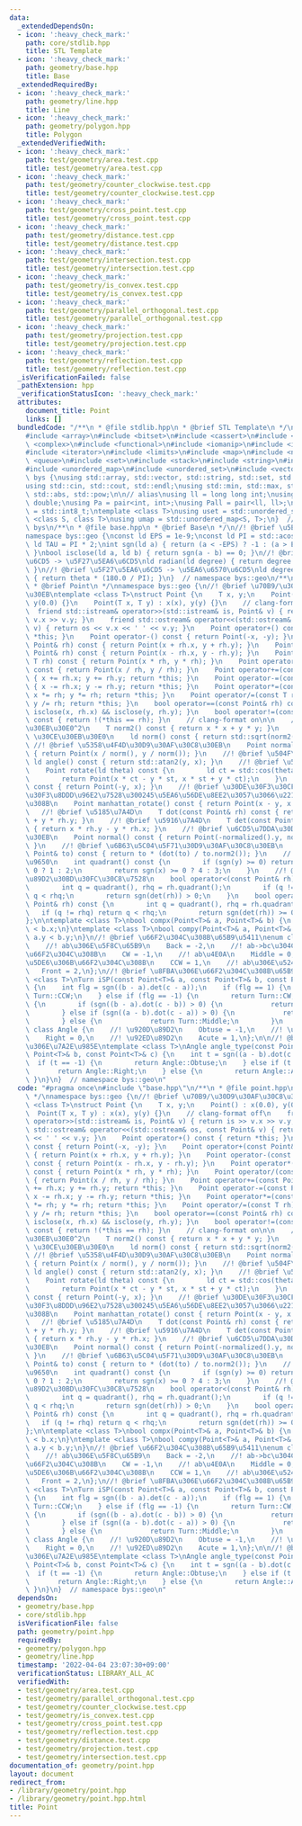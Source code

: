 ```yaml
---
data:
  _extendedDependsOn:
  - icon: ':heavy_check_mark:'
    path: core/stdlib.hpp
    title: STL Template
  - icon: ':heavy_check_mark:'
    path: geometry/base.hpp
    title: Base
  _extendedRequiredBy:
  - icon: ':heavy_check_mark:'
    path: geometry/line.hpp
    title: Line
  - icon: ':heavy_check_mark:'
    path: geometry/polygon.hpp
    title: Polygon
  _extendedVerifiedWith:
  - icon: ':heavy_check_mark:'
    path: test/geometry/area.test.cpp
    title: test/geometry/area.test.cpp
  - icon: ':heavy_check_mark:'
    path: test/geometry/counter_clockwise.test.cpp
    title: test/geometry/counter_clockwise.test.cpp
  - icon: ':heavy_check_mark:'
    path: test/geometry/cross_point.test.cpp
    title: test/geometry/cross_point.test.cpp
  - icon: ':heavy_check_mark:'
    path: test/geometry/distance.test.cpp
    title: test/geometry/distance.test.cpp
  - icon: ':heavy_check_mark:'
    path: test/geometry/intersection.test.cpp
    title: test/geometry/intersection.test.cpp
  - icon: ':heavy_check_mark:'
    path: test/geometry/is_convex.test.cpp
    title: test/geometry/is_convex.test.cpp
  - icon: ':heavy_check_mark:'
    path: test/geometry/parallel_orthogonal.test.cpp
    title: test/geometry/parallel_orthogonal.test.cpp
  - icon: ':heavy_check_mark:'
    path: test/geometry/projection.test.cpp
    title: test/geometry/projection.test.cpp
  - icon: ':heavy_check_mark:'
    path: test/geometry/reflection.test.cpp
    title: test/geometry/reflection.test.cpp
  _isVerificationFailed: false
  _pathExtension: hpp
  _verificationStatusIcon: ':heavy_check_mark:'
  attributes:
    document_title: Point
    links: []
  bundledCode: "/**\n * @file stdlib.hpp\n * @brief STL Template\n */\n#include <algorithm>\n\
    #include <array>\n#include <bitset>\n#include <cassert>\n#include <cmath>\n#include\
    \ <complex>\n#include <functional>\n#include <iomanip>\n#include <iostream>\n\
    #include <iterator>\n#include <limits>\n#include <map>\n#include <numeric>\n#include\
    \ <queue>\n#include <set>\n#include <stack>\n#include <string>\n#include <type_traits>\n\
    #include <unordered_map>\n#include <unordered_set>\n#include <vector>\n\nnamespace\
    \ bys {\nusing std::array, std::vector, std::string, std::set, std::map, std::pair;\n\
    using std::cin, std::cout, std::endl;\nusing std::min, std::max, std::sort, std::reverse,\
    \ std::abs, std::pow;\n\n// alias\nusing ll = long long int;\nusing ld = long\
    \ double;\nusing Pa = pair<int, int>;\nusing Pall = pair<ll, ll>;\nusing ibool\
    \ = std::int8_t;\ntemplate <class T>\nusing uset = std::unordered_set<T>;\ntemplate\
    \ <class S, class T>\nusing umap = std::unordered_map<S, T>;\n}  // namespace\
    \ bys\n/**\n * @file base.hpp\n * @brief Base\n */\n//! @brief \u5E7E\u4F55\n\
    namespace bys::geo {\nconst ld EPS = 1e-9;\nconst ld PI = std::acos(-1.0);\nconst\
    \ ld TAU = PI * 2;\nint sgn(ld a) { return (a < -EPS) ? -1 : (a > EPS) ? 1 : 0;\
    \ }\nbool isclose(ld a, ld b) { return sgn(a - b) == 0; }\n//! @brief \u5EA6\u6570\
    \u6CD5 -> \u5F27\u5EA6\u6CD5\nld radian(ld degree) { return degree * (PI / 180.0);\
    \ }\n//! @brief \u5F27\u5EA6\u6CD5 -> \u5EA6\u6570\u6CD5\nld degree(ld theta)\
    \ { return theta * (180.0 / PI); }\n}  // namespace bys::geo\n/**\n * @file point.hpp\n\
    \ * @brief Point\n */\nnamespace bys::geo {\n//! @brief \u70B9/\u30D9\u30AF\u30C8\
    \u30EB\ntemplate <class T>\nstruct Point {\n    T x, y;\n    Point() : x(0.0),\
    \ y(0.0) {}\n    Point(T x, T y) : x(x), y(y) {}\n    // clang-format off\n  \
    \  friend std::istream& operator>>(std::istream& is, Point& v) { return is >>\
    \ v.x >> v.y; }\n    friend std::ostream& operator<<(std::ostream& os, const Point&\
    \ v) { return os << v.x << ' ' << v.y; }\n    Point operator+() const { return\
    \ *this; }\n    Point operator-() const { return Point(-x, -y); }\n    Point operator+(const\
    \ Point& rh) const { return Point(x + rh.x, y + rh.y); }\n    Point operator-(const\
    \ Point& rh) const { return Point(x - rh.x, y - rh.y); }\n    Point operator*(const\
    \ T rh) const { return Point(x * rh, y * rh); }\n    Point operator/(const T rh)\
    \ const { return Point(x / rh, y / rh); }\n    Point operator+=(const Point& rh)\
    \ { x += rh.x; y += rh.y; return *this; }\n    Point operator-=(const Point& rh)\
    \ { x -= rh.x; y -= rh.y; return *this; }\n    Point operator*=(const T rh) {\
    \ x *= rh; y *= rh; return *this; }\n    Point operator/=(const T rh) { x /= rh;\
    \ y /= rh; return *this; }\n    bool operator==(const Point& rh) const { return\
    \ isclose(x, rh.x) && isclose(y, rh.y); }\n    bool operator!=(const Point& rh)\
    \ const { return !(*this == rh); }\n    // clang-format on\n\n    //! @brief \u30CE\
    \u30EB\u30E0^2\n    T norm2() const { return x * x + y * y; }\n    //! @brief\
    \ \u30CE\u30EB\u30E0\n    ld norm() const { return std::sqrt(norm2()); }\n   \
    \ //! @brief \u5358\u4F4D\u30D9\u30AF\u30C8\u30EB\n    Point normalized() const\
    \ { return Point(x / norm(), y / norm()); }\n    //! @brief \u504F\u89D2\n   \
    \ ld angle() const { return std::atan2(y, x); }\n    //! @brief \u56DE\u8EE2\n\
    \    Point rotate(ld theta) const {\n        ld ct = std::cos(theta), st = std::sin(theta);\n\
    \        return Point(x * ct - y * st, x * st + y * ct);\n    }\n    Point rotate90()\
    \ const { return Point(-y, x); }\n    //! @brief \u30DE\u30F3\u30CF\u30C3\u30BF\
    \u30F3\u8DDD\u96E2\u7528\u300245\u5EA6\u56DE\u8EE2\u3057\u3066\u221A2\u500D\u3059\
    \u308B\n    Point manhattan_rotate() const { return Point(x - y, x + y); }\n \
    \   //! @brief \u5185\u7A4D\n    T dot(const Point& rh) const { return x * rh.x\
    \ + y * rh.y; }\n    //! @brief \u5916\u7A4D\n    T det(const Point& rh) const\
    \ { return x * rh.y - y * rh.x; }\n    //! @brief \u6CD5\u7DDA\u30D9\u30AF\u30C8\
    \u30EB\n    Point normal() const { return Point(-normalized().y, normalized().x);\
    \ }\n    //! @brief \u6B63\u5C04\u5F71\u30D9\u30AF\u30C8\u30EB\n    Point projection(const\
    \ Point& to) const { return to * (dot(to) / to.norm2()); }\n    //! @brief \u8C61\
    \u9650\n    int quadrant() const {\n        if (sgn(y) >= 0) return sgn(x) >=\
    \ 0 ? 1 : 2;\n        return sgn(x) >= 0 ? 4 : 3;\n    }\n    //! @brief \u504F\
    \u89D2\u30BD\u30FC\u30C8\u7528\n    bool operator<(const Point& rh) const {\n\
    \        int q = quadrant(), rhq = rh.quadrant();\n        if (q != rhq) return\
    \ q < rhq;\n        return sgn(det(rh)) > 0;\n    }\n    bool operator<=(const\
    \ Point& rh) const {\n        int q = quadrant(), rhq = rh.quadrant();\n     \
    \   if (q != rhq) return q < rhq;\n        return sgn(det(rh)) >= 0;\n    }\n\
    };\n\ntemplate <class T>\nbool compx(Point<T>& a, Point<T>& b) {\n    return a.x\
    \ < b.x;\n}\ntemplate <class T>\nbool compy(Point<T>& a, Point<T>& b) {\n    return\
    \ a.y < b.y;\n}\n//! @brief \u66F2\u304C\u308B\u65B9\u5411\nenum class Turn {\n\
    \    //! ab\u306E\u5F8C\u65B9\n    Back = -2,\n    //! ab->bc\u304C\u53F3\u306B\
    \u66F2\u304C\u308B\n    CW = -1,\n    //! ab\u4E0A\n    Middle = 0,\n    //! ab->bc\u304C\
    \u5DE6\u306B\u66F2\u304C\u308B\n    CCW = 1,\n    //! ab\u306E\u524D\u65B9\n \
    \   Front = 2,\n};\n//! @brief \u8FBA\u306E\u66F2\u304C\u308B\u65B9\u5411\ntemplate\
    \ <class T>\nTurn iSP(const Point<T>& a, const Point<T>& b, const Point<T>& c)\
    \ {\n    int flg = sgn((b - a).det(c - a));\n    if (flg == 1) {\n        return\
    \ Turn::CCW;\n    } else if (flg == -1) {\n        return Turn::CW;\n    } else\
    \ {\n        if (sgn((b - a).dot(c - b)) > 0) {\n            return Turn::Front;\n\
    \        } else if (sgn((a - b).dot(c - a)) > 0) {\n            return Turn::Back;\n\
    \        } else {\n            return Turn::Middle;\n        }\n    }\n}\nenum\
    \ class Angle {\n    //! \u920D\u89D2\n    Obtuse = -1,\n    //! \u76F4\u89D2\n\
    \    Right = 0,\n    //! \u92ED\u89D2\n    Acute = 1,\n};\n\n//! @brief \u89D2\
    \u306E\u7A2E\u985E\ntemplate <class T>\nAngle angle_type(const Point<T>& a, const\
    \ Point<T>& b, const Point<T>& c) {\n    int t = sgn((a - b).dot(c - b));\n  \
    \  if (t == -1) {\n        return Angle::Obtuse;\n    } else if (t == 0) {\n \
    \       return Angle::Right;\n    } else {\n        return Angle::Acute;\n   \
    \ }\n}\n}  // namespace bys::geo\n"
  code: "#pragma once\n#include \"base.hpp\"\n/**\n * @file point.hpp\n * @brief Point\n\
    \ */\nnamespace bys::geo {\n//! @brief \u70B9/\u30D9\u30AF\u30C8\u30EB\ntemplate\
    \ <class T>\nstruct Point {\n    T x, y;\n    Point() : x(0.0), y(0.0) {}\n  \
    \  Point(T x, T y) : x(x), y(y) {}\n    // clang-format off\n    friend std::istream&\
    \ operator>>(std::istream& is, Point& v) { return is >> v.x >> v.y; }\n    friend\
    \ std::ostream& operator<<(std::ostream& os, const Point& v) { return os << v.x\
    \ << ' ' << v.y; }\n    Point operator+() const { return *this; }\n    Point operator-()\
    \ const { return Point(-x, -y); }\n    Point operator+(const Point& rh) const\
    \ { return Point(x + rh.x, y + rh.y); }\n    Point operator-(const Point& rh)\
    \ const { return Point(x - rh.x, y - rh.y); }\n    Point operator*(const T rh)\
    \ const { return Point(x * rh, y * rh); }\n    Point operator/(const T rh) const\
    \ { return Point(x / rh, y / rh); }\n    Point operator+=(const Point& rh) { x\
    \ += rh.x; y += rh.y; return *this; }\n    Point operator-=(const Point& rh) {\
    \ x -= rh.x; y -= rh.y; return *this; }\n    Point operator*=(const T rh) { x\
    \ *= rh; y *= rh; return *this; }\n    Point operator/=(const T rh) { x /= rh;\
    \ y /= rh; return *this; }\n    bool operator==(const Point& rh) const { return\
    \ isclose(x, rh.x) && isclose(y, rh.y); }\n    bool operator!=(const Point& rh)\
    \ const { return !(*this == rh); }\n    // clang-format on\n\n    //! @brief \u30CE\
    \u30EB\u30E0^2\n    T norm2() const { return x * x + y * y; }\n    //! @brief\
    \ \u30CE\u30EB\u30E0\n    ld norm() const { return std::sqrt(norm2()); }\n   \
    \ //! @brief \u5358\u4F4D\u30D9\u30AF\u30C8\u30EB\n    Point normalized() const\
    \ { return Point(x / norm(), y / norm()); }\n    //! @brief \u504F\u89D2\n   \
    \ ld angle() const { return std::atan2(y, x); }\n    //! @brief \u56DE\u8EE2\n\
    \    Point rotate(ld theta) const {\n        ld ct = std::cos(theta), st = std::sin(theta);\n\
    \        return Point(x * ct - y * st, x * st + y * ct);\n    }\n    Point rotate90()\
    \ const { return Point(-y, x); }\n    //! @brief \u30DE\u30F3\u30CF\u30C3\u30BF\
    \u30F3\u8DDD\u96E2\u7528\u300245\u5EA6\u56DE\u8EE2\u3057\u3066\u221A2\u500D\u3059\
    \u308B\n    Point manhattan_rotate() const { return Point(x - y, x + y); }\n \
    \   //! @brief \u5185\u7A4D\n    T dot(const Point& rh) const { return x * rh.x\
    \ + y * rh.y; }\n    //! @brief \u5916\u7A4D\n    T det(const Point& rh) const\
    \ { return x * rh.y - y * rh.x; }\n    //! @brief \u6CD5\u7DDA\u30D9\u30AF\u30C8\
    \u30EB\n    Point normal() const { return Point(-normalized().y, normalized().x);\
    \ }\n    //! @brief \u6B63\u5C04\u5F71\u30D9\u30AF\u30C8\u30EB\n    Point projection(const\
    \ Point& to) const { return to * (dot(to) / to.norm2()); }\n    //! @brief \u8C61\
    \u9650\n    int quadrant() const {\n        if (sgn(y) >= 0) return sgn(x) >=\
    \ 0 ? 1 : 2;\n        return sgn(x) >= 0 ? 4 : 3;\n    }\n    //! @brief \u504F\
    \u89D2\u30BD\u30FC\u30C8\u7528\n    bool operator<(const Point& rh) const {\n\
    \        int q = quadrant(), rhq = rh.quadrant();\n        if (q != rhq) return\
    \ q < rhq;\n        return sgn(det(rh)) > 0;\n    }\n    bool operator<=(const\
    \ Point& rh) const {\n        int q = quadrant(), rhq = rh.quadrant();\n     \
    \   if (q != rhq) return q < rhq;\n        return sgn(det(rh)) >= 0;\n    }\n\
    };\n\ntemplate <class T>\nbool compx(Point<T>& a, Point<T>& b) {\n    return a.x\
    \ < b.x;\n}\ntemplate <class T>\nbool compy(Point<T>& a, Point<T>& b) {\n    return\
    \ a.y < b.y;\n}\n//! @brief \u66F2\u304C\u308B\u65B9\u5411\nenum class Turn {\n\
    \    //! ab\u306E\u5F8C\u65B9\n    Back = -2,\n    //! ab->bc\u304C\u53F3\u306B\
    \u66F2\u304C\u308B\n    CW = -1,\n    //! ab\u4E0A\n    Middle = 0,\n    //! ab->bc\u304C\
    \u5DE6\u306B\u66F2\u304C\u308B\n    CCW = 1,\n    //! ab\u306E\u524D\u65B9\n \
    \   Front = 2,\n};\n//! @brief \u8FBA\u306E\u66F2\u304C\u308B\u65B9\u5411\ntemplate\
    \ <class T>\nTurn iSP(const Point<T>& a, const Point<T>& b, const Point<T>& c)\
    \ {\n    int flg = sgn((b - a).det(c - a));\n    if (flg == 1) {\n        return\
    \ Turn::CCW;\n    } else if (flg == -1) {\n        return Turn::CW;\n    } else\
    \ {\n        if (sgn((b - a).dot(c - b)) > 0) {\n            return Turn::Front;\n\
    \        } else if (sgn((a - b).dot(c - a)) > 0) {\n            return Turn::Back;\n\
    \        } else {\n            return Turn::Middle;\n        }\n    }\n}\nenum\
    \ class Angle {\n    //! \u920D\u89D2\n    Obtuse = -1,\n    //! \u76F4\u89D2\n\
    \    Right = 0,\n    //! \u92ED\u89D2\n    Acute = 1,\n};\n\n//! @brief \u89D2\
    \u306E\u7A2E\u985E\ntemplate <class T>\nAngle angle_type(const Point<T>& a, const\
    \ Point<T>& b, const Point<T>& c) {\n    int t = sgn((a - b).dot(c - b));\n  \
    \  if (t == -1) {\n        return Angle::Obtuse;\n    } else if (t == 0) {\n \
    \       return Angle::Right;\n    } else {\n        return Angle::Acute;\n   \
    \ }\n}\n}  // namespace bys::geo\n"
  dependsOn:
  - geometry/base.hpp
  - core/stdlib.hpp
  isVerificationFile: false
  path: geometry/point.hpp
  requiredBy:
  - geometry/polygon.hpp
  - geometry/line.hpp
  timestamp: '2022-04-04 23:07:30+09:00'
  verificationStatus: LIBRARY_ALL_AC
  verifiedWith:
  - test/geometry/area.test.cpp
  - test/geometry/parallel_orthogonal.test.cpp
  - test/geometry/counter_clockwise.test.cpp
  - test/geometry/is_convex.test.cpp
  - test/geometry/cross_point.test.cpp
  - test/geometry/reflection.test.cpp
  - test/geometry/distance.test.cpp
  - test/geometry/projection.test.cpp
  - test/geometry/intersection.test.cpp
documentation_of: geometry/point.hpp
layout: document
redirect_from:
- /library/geometry/point.hpp
- /library/geometry/point.hpp.html
title: Point
---
```

